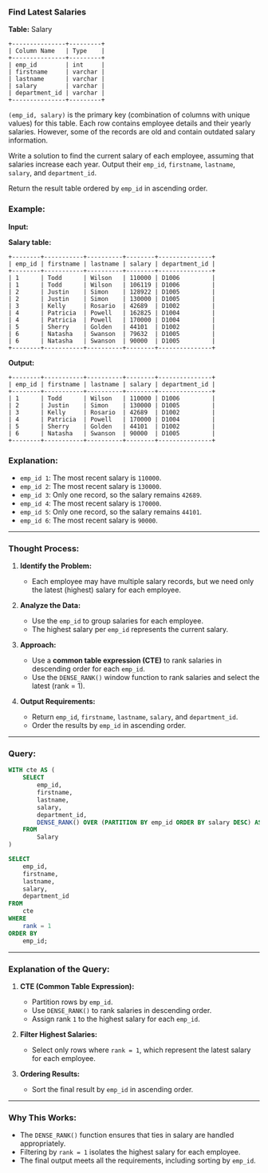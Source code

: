 ### Find Latest Salaries

**Table:** Salary

```
+---------------+---------+ 
| Column Name   | Type    | 
+---------------+---------+ 
| emp_id        | int     | 
| firstname     | varchar |
| lastname      | varchar |
| salary        | varchar |
| department_id | varchar |
+---------------+---------+
```

`(emp_id, salary)` is the primary key (combination of columns with unique values) for this table.
Each row contains employee details and their yearly salaries. However, some of the records are old and contain outdated salary information. 

Write a solution to find the current salary of each employee, assuming that salaries increase each year. Output their `emp_id`, `firstname`, `lastname`, `salary`, and `department_id`.

Return the result table ordered by `emp_id` in ascending order.

### Example:

**Input:**

**Salary table:**

```
+--------+-----------+----------+--------+---------------+
| emp_id | firstname | lastname | salary | department_id |
+--------+-----------+----------+--------+---------------+ 
| 1      | Todd      | Wilson   | 110000 | D1006         |
| 1      | Todd      | Wilson   | 106119 | D1006         | 
| 2      | Justin    | Simon    | 128922 | D1005         | 
| 2      | Justin    | Simon    | 130000 | D1005         | 
| 3      | Kelly     | Rosario  | 42689  | D1002         | 
| 4      | Patricia  | Powell   | 162825 | D1004         |
| 4      | Patricia  | Powell   | 170000 | D1004         |
| 5      | Sherry    | Golden   | 44101  | D1002         | 
| 6      | Natasha   | Swanson  | 79632  | D1005         | 
| 6      | Natasha   | Swanson  | 90000  | D1005         |
+--------+-----------+----------+--------+---------------+
```

**Output:**

```
+--------+-----------+----------+--------+---------------+
| emp_id | firstname | lastname | salary | department_id |
+--------+-----------+----------+--------+---------------+ 
| 1      | Todd      | Wilson   | 110000 | D1006         |
| 2      | Justin    | Simon    | 130000 | D1005         | 
| 3      | Kelly     | Rosario  | 42689  | D1002         | 
| 4      | Patricia  | Powell   | 170000 | D1004         |
| 5      | Sherry    | Golden   | 44101  | D1002         | 
| 6      | Natasha   | Swanson  | 90000  | D1005         |
+--------+-----------+----------+--------+---------------+
```

### Explanation:

- `emp_id 1`: The most recent salary is `110000`.
- `emp_id 2`: The most recent salary is `130000`.
- `emp_id 3`: Only one record, so the salary remains `42689`.
- `emp_id 4`: The most recent salary is `170000`.
- `emp_id 5`: Only one record, so the salary remains `44101`.
- `emp_id 6`: The most recent salary is `90000`.

---

### Thought Process:

1. **Identify the Problem:**
   - Each employee may have multiple salary records, but we need only the latest (highest) salary for each employee.
   
2. **Analyze the Data:**
   - Use the `emp_id` to group salaries for each employee.
   - The highest salary per `emp_id` represents the current salary.

3. **Approach:**
   - Use a **common table expression (CTE)** to rank salaries in descending order for each `emp_id`.
   - Use the `DENSE_RANK()` window function to rank salaries and select the latest (rank = 1).

4. **Output Requirements:**
   - Return `emp_id`, `firstname`, `lastname`, `salary`, and `department_id`.
   - Order the results by `emp_id` in ascending order.

---

### Query:

```sql
WITH cte AS (
    SELECT 
        emp_id,
        firstname,
        lastname,
        salary,
        department_id,
        DENSE_RANK() OVER (PARTITION BY emp_id ORDER BY salary DESC) AS rank
    FROM 
        Salary
)

SELECT 
    emp_id, 
    firstname, 
    lastname, 
    salary, 
    department_id
FROM 
    cte
WHERE 
    rank = 1
ORDER BY 
    emp_id;
```

---

### Explanation of the Query:

1. **CTE (Common Table Expression):**
   - Partition rows by `emp_id`.
   - Use `DENSE_RANK()` to rank salaries in descending order.
   - Assign rank `1` to the highest salary for each `emp_id`.

2. **Filter Highest Salaries:**
   - Select only rows where `rank = 1`, which represent the latest salary for each employee.

3. **Ordering Results:**
   - Sort the final result by `emp_id` in ascending order.

---

### Why This Works:
- The `DENSE_RANK()` function ensures that ties in salary are handled appropriately.
- Filtering by `rank = 1` isolates the highest salary for each employee.
- The final output meets all the requirements, including sorting by `emp_id`.


